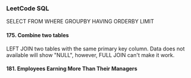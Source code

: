 ### LeetCode SQL

SELECT FROM WHERE GROUPBY HAVING ORDERBY LIMIT

#### 175. Combine two tables

LEFT JOIN two tables with the same primary key column. Data does not available will show "NULL", however, FULL JOIN can't make it work.

#### 181. Employees Earning More Than Their Managers


